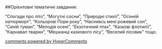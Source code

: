 <div id="hypercomments_widget" class="js-hypercomments-widget invisible"></div>

##Орієнтовні тематичні завдання:

“Спогади про літо”, “Могутні сосни”,  “Природні стихії”, “Осінній натюрморт”, “Кольорові Пори року”, “Наснивсь мені рожевий сон”, “Синій туман”, “Мелодія осені”, “Екзотичний птах”, “Казкові флотилії”,  “Карнавал тварин”, “Мешканці казкового лісу”, “Веселий лісовик” тощо. 


<div class="js-hypercomments-container">
    <a href="http://hypercomments.com" class="hc-link" title="comments widget">comments powered by HyperComments</a>
</div>